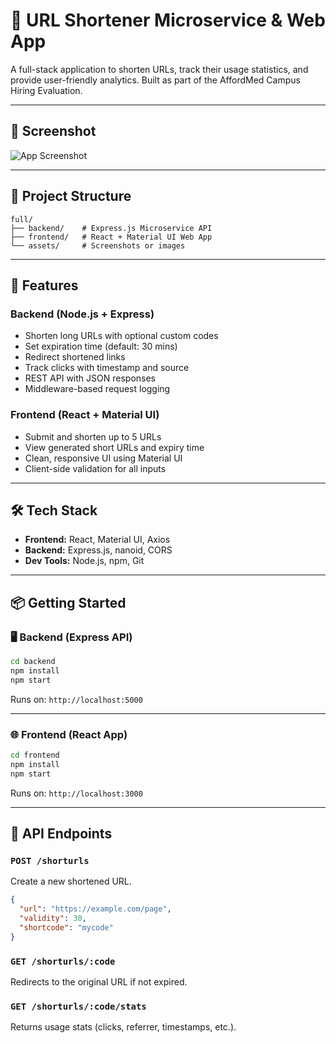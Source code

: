 # 🔗 URL Shortener Microservice & Web App

A full-stack application to shorten URLs, track their usage statistics, and provide user-friendly analytics. Built as part of the AffordMed Campus Hiring Evaluation.

---

## 📸 Screenshot

![App Screenshot](./assets/screenshot.png)

---

## 📁 Project Structure

```
full/
├── backend/    # Express.js Microservice API
├── frontend/   # React + Material UI Web App
└── assets/     # Screenshots or images
```

---

## 🚀 Features

### Backend (Node.js + Express)
- Shorten long URLs with optional custom codes
- Set expiration time (default: 30 mins)
- Redirect shortened links
- Track clicks with timestamp and source
- REST API with JSON responses
- Middleware-based request logging

### Frontend (React + Material UI)
- Submit and shorten up to 5 URLs
- View generated short URLs and expiry time
- Clean, responsive UI using Material UI
- Client-side validation for all inputs

---

## 🛠️ Tech Stack

- **Frontend:** React, Material UI, Axios
- **Backend:** Express.js, nanoid, CORS
- **Dev Tools:** Node.js, npm, Git

---

## 📦 Getting Started

### 🖥️ Backend (Express API)

```bash
cd backend
npm install
npm start
```

Runs on: `http://localhost:5000`

---

### 🌐 Frontend (React App)

```bash
cd frontend
npm install
npm start
```

Runs on: `http://localhost:3000`

---

## 🧪 API Endpoints

### `POST /shorturls`
Create a new shortened URL.
```json
{
  "url": "https://example.com/page",
  "validity": 30,
  "shortcode": "mycode"
}
```

### `GET /shorturls/:code`
Redirects to the original URL if not expired.

### `GET /shorturls/:code/stats`
Returns usage stats (clicks, referrer, timestamps, etc.).
